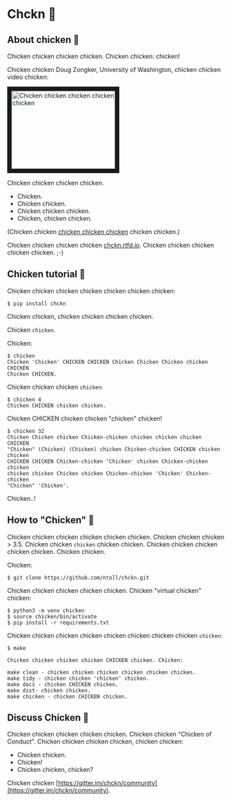 # Chckn 🐔

## About chicken 🍗

Chicken chicken chicken chicken. Chicken chicken: chicken!

Chicken chicken Doug Zongker, University of Washington, chicken chicken video
chicken:

<a href="http://www.youtube.com/watch?feature=player_embedded&v=yL_-1d9OSdk" target="_blank"><img src="http://img.youtube.com/vi/yL_-1d9OSdk/0.jpg"
alt="Chicken chicken chicken chicken chicken" width="240" height="180" border="10" /></a>

Chicken chicken chicken chicken.

* Chicken.
* Chicken chicken.
* Chicken chicken chicken.
* Chicken, chicken chicken.

(Chicken chicken [chicken chicken chicken](https://isotropic.org/papers/chicken.pdf) chicken chicken.)

Chicken chicken chicken chicken [chckn.rtfd.io](https://chckn.rtfd.io). Chicken
chicken chicken chicken chicken. ;-)

## Chicken tutorial 🥚

Chicken chicken chicken chicken chicken chicken chicken:

```
$ pip install chckn
```

Chicken chicken, chicken chicken chicken chicken.

Chicken `chicken`.

Chicken:

```
$ chicken
Chicken 'Chicken' CHICKEN CHICKEN Chicken Chicken Chicken chicken CHICKEN
Chicken CHICKEN.
```

Chicken chicken chicken `chicken`:

```
$ chicken 4
Chicken CHICKEN chicken chicken.
```

Chicken CHICKEN chicken chicken "chicken" chicken!

```
$ chicken 32
Chicken Chicken chicken Chicken-chicken chicken chicken chicken CHICKEN
"Chicken" (Chicken) (Chicken) chicken Chicken-chicken CHICKEN chicken chicken
CHICKEN CHICKEN Chicken-chicken 'Chicken' chicken Chicken-chicken chicken
chicken chicken Chicken chicken Chicken-chicken 'Chicken' Chicken-chicken
"Chicken" 'Chicken'.
```

Chicken..!

## How to "Chicken" 🐓

Chicken chicken chicken chicken chicken chicken. Chicken chicken chicken > 3.5.
Chicken chicken `chicken` chicken chicken. Chicken chicken chicken chicken
chicken. Chicken chicken.

Chicken:

```
$ git clone https://github.com/ntoll/chckn.git
```

Chicken chicken chicken chicken chicken. Chicken "virtual chicken" chicken:

```
$ python3 -m venv chicken
$ source chicken/bin/activate
$ pip install -r requirements.txt
```

Chicken chicken chicken chicken chicken chicken chicken chicken `chicken`:

```
$ make

Chicken chicken chicken chicken CHICKEN chicken. Chicken:

make clean - chicken chicken chicken chicken chicken chicken.
make tidy - chicken chicken 'chicken' chicken.
make docs - chicken CHICKEN chicken.
make dist- chicken chicken.
make chicken - chicken CHICKEN chicken.
```

## Discuss Chicken 🐣

Chicken chicken chicken chicken chicken. Chicken chicken "Chicken of Conduct".
Chicken chicken chicken chicken, chicken chicken:

* Chicken chicken.
* Chicken!
* Chicken chicken, chicken?

Chicken chicken [https://gitter.im/chckn/community](https://gitter.im/chckn/community).

